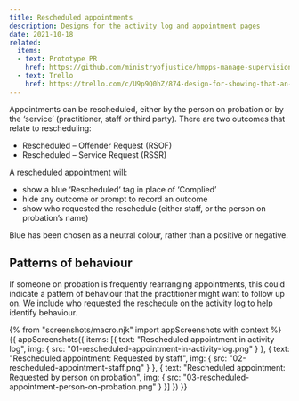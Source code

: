 ```yaml
---
title: Rescheduled appointments
description: Designs for the activity log and appointment pages
date: 2021-10-18
related:
  items:
  - text: Prototype PR
    href: https://github.com/ministryofjustice/hmpps-manage-supervisions-prototype/pull/369
  - text: Trello
    href: https://trello.com/c/U9p9Q0hZ/874-design-for-showing-that-an-appointment-has-been-rescheduled
---
```


Appointments can be rescheduled, either by the person on probation or by the ‘service’ (practitioner, staff or third party). There are two outcomes that relate to rescheduling:

- Rescheduled – Offender Request (RSOF)
- Rescheduled – Service Request (RSSR)

A rescheduled appointment will:

- show a blue ‘Rescheduled‘ tag in place of ‘Complied’
- hide any outcome or prompt to record an outcome
- show who requested the reschedule (either staff, or the person on probation’s name)

Blue has been chosen as a neutral colour, rather than a positive or negative.

## Patterns of behaviour

If someone on probation is frequently rearranging appointments, this could indicate a pattern of behaviour that the practitioner might want to follow up on. We include who requested the reschedule on the activity log to help identify behaviour.

{% from "screenshots/macro.njk" import appScreenshots with context %}
{{ appScreenshots({
  items: [{
      text: "Rescheduled appointment in activity log",
      img: { src: "01-rescheduled-appointment-in-activity-log.png" }
    }, {
      text: "Rescheduled appointment: Requested by staff",
      img: { src: "02-rescheduled-appointment-staff.png" }
    }, {
      text: "Rescheduled appointment: Requested by person on probation",
      img: { src: "03-rescheduled-appointment-person-on-probation.png" }
    }]
}) }}
